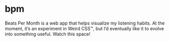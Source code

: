 bpm
===

Beats Per Month is a web app that helps visualize my listening habits. At the moment, it’s an experiment in Weird CSS™, but I’d eventually like it to evolve into something useful. Watch this space!
